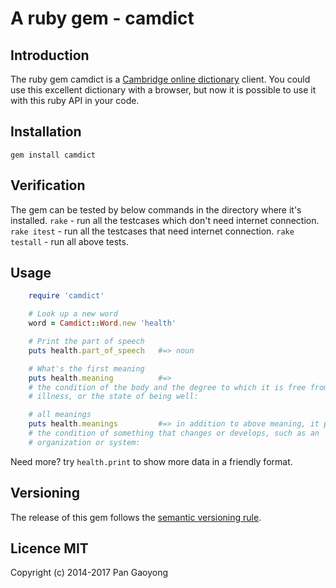 # A ruby gem - camdict

## Introduction

The ruby gem camdict is a [Cambridge online dictionary][1] client.
You could use this excellent dictionary with a browser, but now it is possible
to use it with this ruby API in your code.

## Installation
`gem install camdict`

## Verification
The gem can be tested by below commands in the directory where it's installed.
`rake`         - run all the testcases which don't need internet connection.
`rake itest`   - run all the testcases that need internet connection.
`rake testall` - run all above tests.

## Usage

```ruby
    require 'camdict'

    # Look up a new word
    word = Camdict::Word.new 'health'

    # Print the part of speech
    puts health.part_of_speech   #=> noun

    # What's the first meaning
    puts health.meaning          #=>
    # the condition of the body and the degree to which it is free from
    # illness, or the state of being well:

    # all meanings
    puts health.meanings         #=> in addition to above meaning, it prints
    # the condition of something that changes or develops, such as an
    # organization or system:

```

Need more? try `health.print` to show more data in a friendly format.

## Versioning
The release of this gem follows the [semantic versioning rule][2].

## Licence MIT
Copyright (c) 2014-2017 Pan Gaoyong

[1]: http://dictionary.cambridge.com "Cambridge"
[2]: http://semver.org
